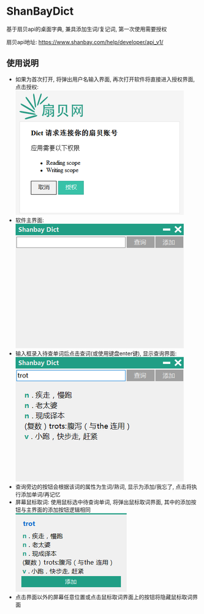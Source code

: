 # ShanBayDict
基于扇贝api的桌面字典, 兼具添加生词/复记词, 第一次使用需要授权

扇贝api地址: https://www.shanbay.com/help/developer/api_v1/

## 使用说明

- 如果为首次打开, 将弹出用户名输入界面, 再次打开软件将直接进入授权界面, 点击授权:
![](https://github.com/unicorn5709/ShanBayDict/blob/master/screenshot/ui-1.png?raw=true)
- 软件主界面:
![](https://github.com/unicorn5709/ShanBayDict/blob/master/screenshot/ui-2.png?raw=true)
- 输入框录入待查单词后点击查词(或使用键盘enter键), 显示查询界面:
![](https://github.com/unicorn5709/ShanBayDict/blob/master/screenshot/ui-3.png?raw=true)
- 查询旁边的按钮会根据该词的属性为生词/熟词, 显示为添加/我忘了, 点击将执行添加单词/再记忆
- 屏幕鼠标取词: 使用鼠标选中待查询单词, 将弹出鼠标取词界面, 其中的添加按钮与主界面的添加按钮逻辑相同
![](https://github.com/unicorn5709/ShanBayDict/blob/master/screenshot/ui-4.png?raw=true)
- 点击界面以外的屏幕任意位置或点击鼠标取词界面上的按钮将隐藏鼠标取词界面


